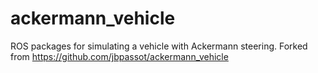 ackermann_vehicle
=================

ROS packages for simulating a vehicle with Ackermann steering. Forked from https://github.com/jbpassot/ackermann_vehicle
